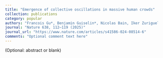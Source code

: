 ```yaml
---
title: "Emergence of collective oscillations in massive human crowds"
collection: publications
category: popular
authors: "Francois Gu*, Benjamin Guiselin*, Nicolas Bain, Iker Zuriguel and Denis Bartolo."
journal: "Nature 638, 112–119 (2025)"
journal_url: "https://www.nature.com/articles/s41586-024-08514-6"
comments: "Optional comment text here"
---
```

(Optional: abstract or blank)